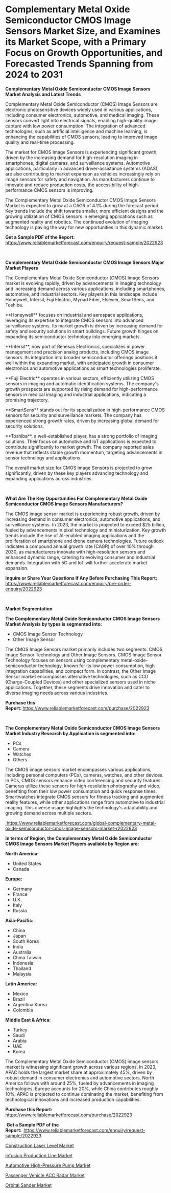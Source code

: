 <p><h1>Complementary Metal Oxide Semiconductor CMOS Image Sensors Market Size, and Examines its Market Scope, with a Primary Focus on Growth Opportunities, and Forecasted Trends Spanning from 2024 to 2031</h1></p><p><strong>Complementary Metal Oxide Semiconductor CMOS Image Sensors Market Analysis and Latest Trends</strong></p>
<p><p>Complementary Metal Oxide Semiconductor (CMOS) Image Sensors are electronic photosensitive devices widely used in various applications, including consumer electronics, automotive, and medical imaging. These sensors convert light into electrical signals, enabling high-quality image capture with low power consumption. The integration of advanced technologies, such as artificial intelligence and machine learning, is enhancing the capabilities of CMOS sensors, leading to improved image quality and real-time processing.</p><p>The market for CMOS Image Sensors is experiencing significant growth, driven by the increasing demand for high-resolution imaging in smartphones, digital cameras, and surveillance systems. Automotive applications, particularly in advanced driver-assistance systems (ADAS), are also contributing to market expansion as vehicles increasingly rely on image sensors for safety and navigation. As manufacturers continue to innovate and reduce production costs, the accessibility of high-performance CMOS sensors is improving.</p><p>The Complementary Metal Oxide Semiconductor CMOS Image Sensors Market is expected to grow at a CAGR of 4.1% during the forecast period. Key trends include the shift towards smaller, more efficient designs and the growing utilization of CMOS sensors in emerging applications such as augmented reality and robotics. The continued evolution of imaging technology is paving the way for new opportunities in this dynamic market.</p></p>
<p><strong>Get a Sample PDF of the Report:&nbsp;</strong> <a href="https://www.reliablemarketforecast.com/enquiry/request-sample/2022923?utm_campaign=1568&utm_medium=2&utm_source=Github&utm_content=ia&utm_term=28102024&utm_id=complementary-metal-oxide-semiconductor-cmos-image-sensors">https://www.reliablemarketforecast.com/enquiry/request-sample/2022923</a></p>
<p>&nbsp;</p>
<p><strong>Complementary Metal Oxide Semiconductor CMOS Image Sensors Major Market Players</strong></p>
<p><p>The Complementary Metal Oxide Semiconductor (CMOS) Image Sensors market is evolving rapidly, driven by advancements in imaging technology and increasing demand across various applications, including smartphones, automotive, and industrial sectors. Key players in this landscape include Honeywell, Intersil, Fuji Electric, Myriad Fiber, Elsevier, SmartSens, and Toshiba.</p><p>**Honeywell** focuses on industrial and aerospace applications, leveraging its expertise to integrate CMOS sensors into advanced surveillance systems. Its market growth is driven by increasing demand for safety and security solutions in smart buildings. Future growth hinges on expanding its semiconductor technology into emerging markets.</p><p>**Intersil**, now part of Renesas Electronics, specializes in power management and precision analog products, including CMOS image sensors. Its integration into broader semiconductor offerings positions it well within the expanding market, with anticipated growth in consumer electronics and automotive applications as smart technologies proliferate.</p><p>**Fuji Electric** operates in various sectors, efficiently utilizing CMOS sensors in imaging and automatic identification systems. The company's growth prospects are supported by rising demand for high-performance sensors in medical imaging and industrial applications, indicating a promising trajectory. </p><p>**SmartSens** stands out for its specialization in high-performance CMOS sensors for security and surveillance markets. The company has experienced strong growth rates, driven by increasing global demand for security solutions. </p><p>**Toshiba**, a well-established player, has a strong portfolio of imaging solutions. Their focus on automotive and IoT applications is expected to contribute significantly to market growth. The company reported sales revenue that reflects stable growth momentum, targeting advancements in sensor technology and applications.</p><p>The overall market size for CMOS Image Sensors is projected to grow significantly, driven by these key players advancing technology and expanding applications across industries.</p></p>
<p>&nbsp;</p>
<p><strong>What Are The Key Opportunities For Complementary Metal Oxide Semiconductor CMOS Image Sensors Manufacturers?</strong></p>
<p><p>The CMOS image sensor market is experiencing robust growth, driven by increasing demand in consumer electronics, automotive applications, and surveillance systems. In 2023, the market is projected to exceed $25 billion, fueled by advancements in pixel technology and miniaturization. Key growth trends include the rise of AI-enabled imaging applications and the proliferation of smartphone and drone camera technologies. Future outlook indicates a compound annual growth rate (CAGR) of over 10% through 2030, as manufacturers innovate with high-resolution sensors and enhanced dynamic range, catering to evolving consumer and industrial demands. Integration with 5G and IoT will further accelerate market expansion.</p></p>
<p><strong>Inquire or Share Your Questions If Any Before Purchasing This Report:</strong> <a href="https://www.reliablemarketforecast.com/enquiry/pre-order-enquiry/2022923?utm_campaign=1568&utm_medium=2&utm_source=Github&utm_content=ia&utm_term=28102024&utm_id=complementary-metal-oxide-semiconductor-cmos-image-sensors">https://www.reliablemarketforecast.com/enquiry/pre-order-enquiry/2022923</a></p>
<p>&nbsp;</p>
<p><strong>Market Segmentation</strong></p>
<p><strong>The Complementary Metal Oxide Semiconductor CMOS Image Sensors Market Analysis by types is segmented into:</strong></p>
<p><ul><li>CMOS Image Sensor Technology</li><li>Other Image Sensor</li></ul></p>
<p><p>The CMOS Image Sensors market primarily includes two segments: CMOS Image Sensor Technology and Other Image Sensors. CMOS Image Sensor Technology focuses on sensors using complementary metal-oxide-semiconductor technology, known for its low power consumption, high integration capabilities, and compact form. In contrast, the Other Image Sensor market encompasses alternative technologies, such as CCD (Charge-Coupled Devices) and other specialized sensors used in niche applications. Together, these segments drive innovation and cater to diverse imaging needs across various industries.</p></p>
<p><strong>Purchase this Report:&nbsp;</strong><a href="https://www.reliablemarketforecast.com/purchase/2022923?utm_campaign=1568&utm_medium=2&utm_source=Github&utm_content=ia&utm_term=28102024&utm_id=complementary-metal-oxide-semiconductor-cmos-image-sensors">https://www.reliablemarketforecast.com/purchase/2022923</a></p>
<p>&nbsp;</p>
<p><strong>The Complementary Metal Oxide Semiconductor CMOS Image Sensors Market Industry Research by Application is segmented into:</strong></p>
<p><ul><li>PCs</li><li>Camera</li><li>Watches</li><li>Others</li></ul></p>
<p><p>The CMOS image sensors market encompasses various applications, including personal computers (PCs), cameras, watches, and other devices. In PCs, CMOS sensors enhance video conferencing and security features. Cameras utilize these sensors for high-resolution photography and video, benefiting from their low power consumption and quick response times. Smartwatches integrate CMOS sensors for fitness tracking and augmented reality features, while other applications range from automotive to industrial imaging. This diverse usage highlights the technology's adaptability and growing demand across multiple sectors.</p></p>
<p><a href="https://www.reliablemarketforecast.com/global-complementary-metal-oxide-semiconductor-cmos-image-sensors-market-r2022923?utm_campaign=1568&utm_medium=2&utm_source=Github&utm_content=ia&utm_term=28102024&utm_id=complementary-metal-oxide-semiconductor-cmos-image-sensors">&nbsp;https://www.reliablemarketforecast.com/global-complementary-metal-oxide-semiconductor-cmos-image-sensors-market-r2022923</a></p>
<p><strong>In terms of Region, the Complementary Metal Oxide Semiconductor CMOS Image Sensors Market Players available by Region are:</strong></p>
<p>
    <p> <strong> North America: </strong>
        <ul>
            <li>United States</li>
            <li>Canada</li>
        </ul>
        </p> 
    <p> <strong> Europe: </strong>
        <ul>
            <li>Germany</li>
            <li>France</li>
            <li>U.K.</li>
            <li>Italy</li>
            <li>Russia</li>
        </ul>
        </p> 
    <p> <strong> Asia-Pacific: </strong>
        <ul>
            <li>China</li>
            <li>Japan</li>
            <li>South Korea</li>
            <li>India</li>
            <li>Australia</li>
            <li>China Taiwan</li>
            <li>Indonesia</li>
            <li>Thailand</li>
            <li>Malaysia</li>
        </ul>
        </p> 
    <p> <strong> Latin America: </strong>
        <ul>
            <li>Mexico</li>
            <li>Brazil</li>
            <li>Argentina Korea</li>
            <li>Colombia</li>
        </ul>
        </p> 
    <p> <strong> Middle East & Africa: </strong>
        <ul>
            <li>Turkey</li>
            <li>Saudi</li>
            <li>Arabia</li>
            <li>UAE</li>
            <li>Korea</li>
        </ul>
    </p>
    </p>
<p><p>The Complementary Metal Oxide Semiconductor (CMOS) image sensors market is witnessing significant growth across various regions. In 2023, APAC holds the largest market share at approximately 45%, driven by robust demand in consumer electronics and automotive sectors. North America follows with around 25%, fueled by advancements in imaging technologies. Europe accounts for 20%, while China contributes roughly 10%. APAC is projected to continue dominating the market, benefiting from technological innovations and increased production capabilities.</p></p>
<p><strong>Purchase this Report: </strong><a href="https://www.reliablemarketforecast.com/purchase/2022923?utm_campaign=1568&utm_medium=2&utm_source=Github&utm_content=ia&utm_term=28102024&utm_id=complementary-metal-oxide-semiconductor-cmos-image-sensors">https://www.reliablemarketforecast.com/purchase/2022923</a></p>
<p>&nbsp;<strong>Get a Sample PDF of the Report:&nbsp;&nbsp;</strong><a href="https://www.reliablemarketforecast.com/enquiry/request-sample/2022923?utm_campaign=1568&utm_medium=2&utm_source=Github&utm_content=ia&utm_term=28102024&utm_id=complementary-metal-oxide-semiconductor-cmos-image-sensors">https://www.reliablemarketforecast.com/enquiry/request-sample/2022923</a></p>
<p><strong></strong></p>
<p><p><a href="https://www.linkedin.com/pulse/strategic-forecast-construction-laser-level-market-growth-trends-cwafe?utm_campaign=1568&utm_medium=2&utm_source=Github&utm_content=ia&utm_term=28102024&utm_id=complementary-metal-oxide-semiconductor-cmos-image-sensors">Construction Laser Level Market</a></p><p><a href="https://www.linkedin.com/pulse/analyzing-infusion-production-line-market-dynamics-growth-knxgc?utm_campaign=1568&utm_medium=2&utm_source=Github&utm_content=ia&utm_term=28102024&utm_id=complementary-metal-oxide-semiconductor-cmos-image-sensors">Infusion Production Line Market</a></p><p><a href="https://www.linkedin.com/pulse/automotive-high-pressure-pump-market-matrix-applications-types-zssxe?utm_campaign=1568&utm_medium=2&utm_source=Github&utm_content=ia&utm_term=28102024&utm_id=complementary-metal-oxide-semiconductor-cmos-image-sensors">Automotive High-Pressure Pump Market</a></p><p><a href="https://www.linkedin.com/pulse/passenger-vehicle-acc-radar-market-industry-trends-forecast-tpdee?utm_campaign=1568&utm_medium=2&utm_source=Github&utm_content=ia&utm_term=28102024&utm_id=complementary-metal-oxide-semiconductor-cmos-image-sensors">Passenger Vehicle ACC Radar Market</a></p><p><a href="https://www.linkedin.com/pulse/orbital-sander-market-trends-focusing-insight-forecast-dnkyc?utm_campaign=1568&utm_medium=2&utm_source=Github&utm_content=ia&utm_term=28102024&utm_id=complementary-metal-oxide-semiconductor-cmos-image-sensors">Orbital Sander Market</a></p></p>